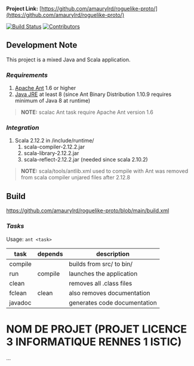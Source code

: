 **Project Link:** [https://github.com/amaurylrd/roguelike-proto/](https://github.com/amaurylrd/roguelike-proto/)

[![Build Status](https://travis-ci.org/amaurylrd/roguelike-proto.png?branch=master)](https://travis-ci.org/amaurylrd/roguelike-proto "Continuous Integration")
[![Contributors][contributors-shield]][contributors-url]

[contributors-shield]: https://img.shields.io/github/contributors/amaurylrd/roguelike-proto.svg?style=flat-square
[contributors-url]: https://github.com/amaurylrd/roguelike-proto/graphs/contributors

## Development Note

This project is a mixed Java and Scala application.

### *Requirements*

1. [Apache Ant](https://ant.apache.org/bindownload.cgi) 1.6 or higher
1. [Java JRE](https://www.java.com/en/download/) at least 8 (since Ant Binary Distribution 1.10.9 requires minimum of Java 8 at runtime)

>**NOTE:** scalac Ant task require Apache Ant version 1.6

### *Integration*

1. Scala 2.12.2 in /include/runtime/
   1. scala-compiler-2.12.2.jar
   1. scala-library-2.12.2.jar
   1. scala-reflect-2.12.2.jar (needed since scala 2.10.2)

>**NOTE:** scala/tools/antlib.xml used to compile with Ant was removed from scala compiler unjared files after 2.12.8 

## Build

https://github.com/amaurylrd/roguelike-proto/blob/main/build.xml

### *Tasks*

Usage: ```ant <task>```

| task      | depends   | description                  |
|---------  |---------  | ---------------------------  |
| compile   |           | builds from src/ to bin/     |
| run       | compile   | launches the application     |
| clean     |           | removes all .class files     |
| fclean    | clean     | also removes documentation   |
| javadoc   |           | generates code documentation |

# NOM DE PROJET (PROJET LICENCE 3 INFORMATIQUE RENNES 1 ISTIC)

...
